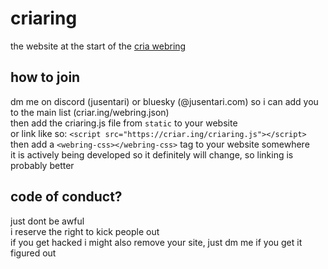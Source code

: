 # criaring  
the website at the start of the [cria webring](https://criar.ing)  

## how to join  
dm me on discord (jusentari) or bluesky (@jusentari.com) so i can add you to the main list (criar.ing/webring.json)  
then add the criaring.js file from `static` to your website  
or link like so: `<script src="https://criar.ing/criaring.js"></script>`  
then add a `<webring-css></webring-css>` tag to your website somewhere  
it is actively being developed so it definitely will change, so linking is probably better  

## code of conduct?  
just dont be awful  
i reserve the right to kick people out  
if you get hacked i might also remove your site, just dm me if you get it figured out  
